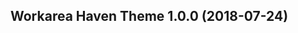 Workarea Haven Theme 1.0.0 (2018-07-24)
--------------------------------------------------------------------------------
